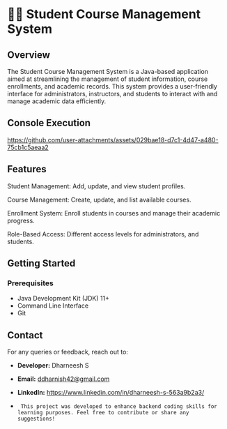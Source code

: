 # 👨‍🎓 Student Course Management System
## Overview
The Student Course Management System is a Java-based application aimed at streamlining the management of student information, course enrollments, and academic records. This system provides a user-friendly interface for administrators, instructors, and students to interact with and manage academic data efficiently.

## Console Execution


https://github.com/user-attachments/assets/029bae18-d7c1-4d47-a480-75cb1c5aeaa2


## Features
Student Management: Add, update, and view student profiles.

Course Management: Create, update, and list available courses.

Enrollment System: Enroll students in courses and manage their academic progress.

Role-Based Access: Different access levels for administrators, and students.

  ## Getting Started

### Prerequisites
* Java Development Kit (JDK) 11+
* Command Line Interface
* Git

  
## Contact
For any queries or feedback, reach out to:
- **Developer:** Dharneesh S
- **Email:** ddharnish42@gmail.com
- **LinkedIn:** https://www.linkedin.com/in/dharneesh-s-563a9b2a3/

-      This project was developed to enhance backend coding skills for learning purposes. Feel free to contribute or share any suggestions!

